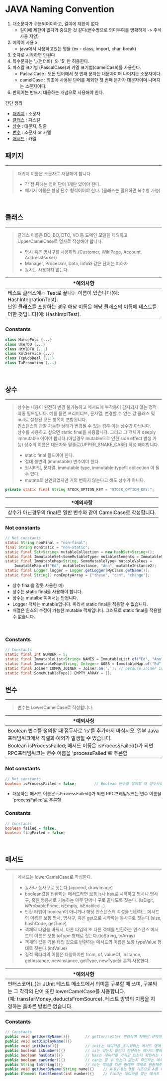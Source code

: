 # JAVA Naming Convention
1. 대소문자가 구분되어야하고, 길이에 제한이 없다 <br>
    - 길이에 제한이 없다가 중요한 것 같다(변수명으로 의미부여를 명확하게 -> 주석사용 지양)
2. 예약어 사용 x <br>
    - java에서 사용하고있는 명들 (ex - class, import, char, break)
3. 숫자로 시작하면 안된다
4. 특수문자는 '_(언더바)' 와 '$' 만 허용한다.
5. 파스칼 표기법 (PascalCase)과 카멜 표기법(camelCase)를 사용한다.<br>
    - PascalCase : 모든 단어에서 첫 번째 문자는 대문자이며 나머지는 소문자이다.
    - camelCase : 최초에 사용된 단어를 제외한 첫 번째 문자가 대문자이며 나머지는 소문자이다.
6. 반의어는 반드시 대응하는 개념으로 사용해야 한다.

간단 정리
- [패키지](#패키지) : 소문자
- [클래스](#클래스) : 파스칼
- [상수](#상수) : 대문자, 밑줄
- [변수](#변수) : 소문자 or 카멜
- [매서드](#매서드) : 카멜


## 패키지
<hr>

> 패키지 이름은 소문자로 지정해야 합니다.
> - 각 점 뒤에는 영어 단어 1개만 있어야 한다.
> - 패키지 이름은 항상 단수 형식이어야 한다. (클래스는 필요하면 복수형 가능)
<br>

## 클래스
<hr>

> 클래스 이름은 DO, BO, DTO, VO 등 도메인 모델을 제외하고 UpperCamelCase로 명사로 작성해야 합니다.
> - 명사 혹은 명사구를 사용하라.(Customer, WikiPage, Account, AddressParser)
> - Manager, Processor, Data, Info와 같은 단어는 피하자
> - 동사는 사용하지 않는다.


|*예외사항|
|---|
| 테스트 클래스에는 Test로 끝나는 이름이 있습니다(예: HashIntegrationTest).<br>단일 클래스를 포함하는 경우 해당 이름은 해당 클래스의 이름에 테스트를 더한 것입니다(예: HashImplTest). |

### Constants
```Java
class MarcoPolo {...}
class UserDO {...}
class HtmlDTO {...}
class XmlService {...}
class TcpUdpDeal {...}
class TaPromotion {...}
```
<br>

## 상수
<hr>

> 상수는 내용이 완전히 변경 불가능하고 메서드에 부작용이 감지되지 않는 정적 최종 필드입니다. 예를 들면 프리미티브, 문자열, 변경할 수 없는 값 클래스 및 null로 설정된 모든 항목이 포함됩니다.<br>
> 인스턴스의 관찰 가능한 상태가 변경될 수 있는 경우 이는 상수가 아닙니다.<br>
> 상수를 사용하고 싶으면 static final을 사용합니다. 그리고 그 객체가 deeply immutable 이어야 합니다.(아닐경우 mutable으로 인한 side effect 발생 가능)
> 상수의 이름은 대문자와 밑줄로(UPPER_SNAKE_CASE) 작성 해야합니다.<br>
> - static final 필드여야 한다.
> - 절대 불변의 (immutable) 변수여야 한다.
> - 원시타입, 문자열, immutable type, immutable type의 collection 이 될 수 있다.
> - mutate로 선언되었지만 거의 변하지 않는다고 해도 상수가 아니다.
```Java
private static final String STOCK_OPTION_KEY = "STOCK_OPTION_KEY:"; 
```
|*예외사항|
|---|
| 상수가 아닌경우의 final은 일반 변수와 같이 CamelCase로 작성합니다. |

### Not constants
```Java
// Not constants
static String nonFinal = "non-final";
final String nonStatic = "non-static";
static final Set<String> mutableCollection = new HashSet<String>();
static final ImmutableSet<SomeMutableType> mutableElements = ImmutableSet.of(mutable);
static final ImmutableMap<String, SomeMutableType> mutableValues =
    ImmutableMap.of("Ed", mutableInstance, "Ann", mutableInstance2);
static final Logger logger = Logger.getLogger(MyClass.getName());
static final String[] nonEmptyArray = {"these", "can", "change"};
```
- 상수 final을 잘못 사용한 예)
- 상수는 static final을 사용해야 합니다.
- 상수는 mutalbe 이어서는 안됩니다.
- Logger 객체는 mutable입니다. 따라서 static final을 적용할 수 없습니다.
- 배열은 원소의 수정이 가능한 mutable 객체입니다. 그러므로 static final을 적용할 수 없습니다.
<br>

### Constants
```Java
// Constants
static final int NUMBER = 5;
static final ImmutableList<String> NAMES = ImmutableList.of("Ed", "Ann");
static final ImmutableMap<String, Integer> AGES = ImmutableMap.of("Ed", 35, "Ann", 32);
static final Joiner COMMA_JOINER = Joiner.on(','); // because Joiner is immutable
static final SomeMutableType[] EMPTY_ARRAY = {};
```

## 변수
<hr>

> 변수는 LowerCamelCase로 작성합니다.

|*예외사항|
|---|
| Boolean 변수를 정의할 때 접두사로 'is'를 추가하지 마십시오. 일부 Java 프레임워크에서 직렬화 예외가 발생할 수 있습니다.<br> Boolean isProcessFailed; 매서드 이름은 isProcessFailed()가 되면 RPC프레임워크는 변수 이름을 'processFailed'로 추론함 |

### Not constants
```Java
// Not constants
boolean isProcessFailed = false;        // Boolean 변수를 정의할 때 접두사로 'is'를 추가하면 일부 Java 프레임워크에서 직렬화 예외가 발생할 수 있다.
```
- 대응하는 매서드 이름은 isProcessFailed()가 되면 RPC프레임워크는 변수 이름을 'processFailed'로 추론함
### Constants
```Java
// Constants
boolean failed = false;
boolean flagFailed = false;
```
<br>

## 매서드
<hr>

> 메서드는 lowerCamelCase로 작성한다.
> - 동사나 동사구로 짓는다.(append, drawImage)
> - boolean값을 반환하는 메서드라면 보통 is나 has로 시작하고 명사나 명사구, 혹은 형용사로 기능하는 아무 단어나 구로 끝나도록 짓는다. (isDigit, isProbablePrime, isEmpty, isEnabled ..)
> - 반환 타입이 boolean이 아니거나 해당 인스턴스의 속성을 반환하는 메서드의 이름은 보통 명사, 명사구, 혹은 get으로 시작하는 동사구로 짓는다.(size, hashCode, getTime)
> - 객체의 타입을 바꿔서, 다른 타입의 또 다른 객체를 반환하는 인스턴스 메서드의 이름은 보통 toType 형태로 짓는다.(toString, toArray)
> - 객체의 값을 기본 타입 값으로 반환하는 메서드의 이름은 보통 typeValue 형태로 짓는다.(intValue)
> - 정적 팩터리의 이름은 다양하지만 from, of, valueOf, instance, getInstance, newInstance, getType, newType을 흔히 사용한다.

|*예외사항|
|---|
| 언터스코어(_)는 JUnit 테스트 메소드에서 의미를 구분할 때 쓰며, 구분되는 그 각각의 단어 또한 lowerCamelCase를 사용합니다.<br>(예: transferMoney_deductsFromSource). 테스트 방법의 이름을 지정하는 올바른 방법은 없습니다.|

### Constants
```Java
// Constants
public void getUserByName(){}       // getter/setter 관련하여 자바빈 규약이 있다.
public void setDisplayName(){}
public void initData(){}            // init는 데이터를 초기화하는 메서드 명에 쓰인다.
public boolean isNumber(){}         // is는 맞는지 틀린지 판단하는 메서드 명에 쓰인다.
public boolean hasData(){}          // has는 데이터를 가지고 있는지 확인하는 메서드 명에 쓰인다.
public boolean canOrder(){}         // can는 할 수 있는지 없는지 확인하는 메서드 명에 쓰인다.
public String toString(){}          // to는 객체를 다른 형태의 객체로 변환해주는 메서드 명에 쓰인다.
public void getUserByName(String name){}    // A-By-B는 B를 기준으로 A를 하겠다는 메소드명에 쓰인다.
public Element findElement(int number){}    // find는 데이터를 찾는 메서드 명에 쓰인다.
```